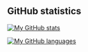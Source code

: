 ## GitHub statistics

[![My GitHub stats](https://github-readme-stats.vercel.app/api?username=mkabza)](https://github.com/anuraghazra/github-readme-stats)

[![My GitHub languages](https://github-readme-stats.vercel.app/api/top-langs?username=mkabza&layout=compact)](https://github.com/anuraghazra/github-readme-stats)
